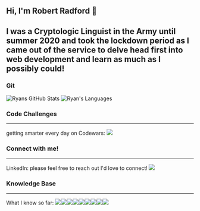 ## Hi, I'm Robert Radford 👋
I was a Cryptologic Linguist in the Army until summer 2020 and took the lockdown period as I came out of the service to delve head first into web development and learn as much as I possibly could!
---
### Git
<img alt="Ryans GitHub Stats" src="https://github-readme-stats.vercel.app/api?username=RyanPilon&count_private=true&hide_rank=true&bg_color=45,d7be69,a47e4f,5c6b28,424a26,2a3019&text_color=02d2d7&title_color=99edef" />  <img alt="Ryan's Languages" src="https://github-readme-stats.vercel.app/api/top-langs/?username=RyanPilon&layout=compact&bg_color=45,d7be69,a47e4f,5c6b28,424a26,2a3019&text_color=02d2d7&title_color=99edef" />
### Code Challenges
---
getting smarter every day on Codewars:
<img src = "https://www.codewars.com/users/RobertR928/badges/large" />
### Connect with me!
---
LinkedIn: please feel free to reach out I'd love to connect!
[<img src="https://img.shields.io/badge/LinkedIn-0077B5?style=for-the-badge&logo=linkedin&logoColor=white" />](https://www.linkedin.com/in/ryanpilon95/)
### Knowledge Base
---
What I know so far:
<img src="https://img.shields.io/badge/HTML5-E34F26?style=for-the-badge&logo=html5&logoColor=white" /><img src="https://img.shields.io/badge/CSS3-1572B6?style=for-the-badge&logo=css3&logoColor=white" /><img src="https://img.shields.io/badge/JavaScript-323330?style=for-the-badge&logo=javascript&logoColor=F7DF1E" /><img src="https://img.shields.io/badge/Node.js-43853D?style=for-the-badge&logo=node.js&logoColor=white" /><img src ="https://img.shields.io/badge/jQuery-0769AD?style=for-the-badge&logo=jquery&logoColor=white" /><img src="https://img.shields.io/badge/Python-3776AB?style=for-the-badge&logo=python&logoColor=white" /><img src="https://img.shields.io/badge/Django-092E20?style=for-the-badge&logo=django&logoColor=white" /><img src="https://img.shields.io/badge/PostgreSQL-316192?style=for-the-badge&logo=postgresql&logoColor=white" /><img src="https://img.shields.io/badge/Heroku-430098?style=for-the-badge&logo=heroku&logoColor=white" />
